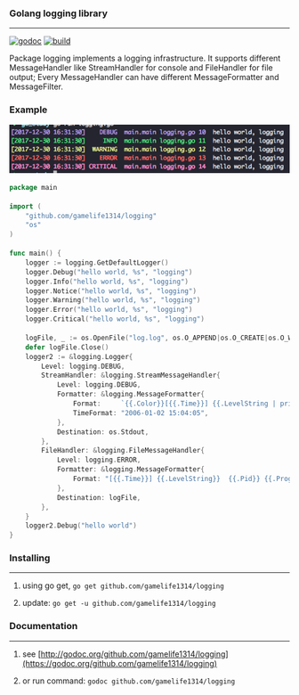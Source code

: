### Golang logging library
--------------------------

[![godoc](http://img.shields.io/badge/godoc-reference-blue.svg?style=flat)](https://godoc.org/github.com/gamelife1314/logging)
[![build](https://travis-ci.org/gamelife1314/logging.svg?branch=master)](https://travis-ci.org/gamelife1314/logging)

Package logging implements a logging infrastructure. It supports different
MessageHandler like StreamHandler for console and FileHandler for file output;
Every MessageHandler can have different MessageFormatter and MessageFilter.

### Example

![example](./examples/example.png)

```go
package main

import (
	"github.com/gamelife1314/logging"
	"os"
)

func main() {
	logger := logging.GetDefaultLogger()
	logger.Debug("hello world, %s", "logging")
	logger.Info("hello world, %s", "logging")
	logger.Notice("hello world, %s", "logging")
	logger.Warning("hello world, %s", "logging")
	logger.Error("hello world, %s", "logging")
	logger.Critical("hello world, %s", "logging")

	logFile, _ := os.OpenFile("log.log", os.O_APPEND|os.O_CREATE|os.O_WRONLY, 0666)
	defer logFile.Close()
	logger2 := &logging.Logger{
		Level: logging.DEBUG,
		StreamHandler: &logging.StreamMessageHandler{
			Level: logging.DEBUG,
			Formatter: &logging.MessageFormatter{
				Format:     `{{.Color}}[{{.Time}}] {{.LevelString | printf "%8s"}}  {{.FuncName}} {{.ShortFileName}} {{.Line}} {{.ColorClear}} {{.Message}}`,
				TimeFormat: "2006-01-02 15:04:05",
			},
			Destination: os.Stdout,
		},
		FileHandler: &logging.FileMessageHandler{
			Level: logging.ERROR,
			Formatter: &logging.MessageFormatter{
				Format: "[{{.Time}}] {{.LevelString}}  {{.Pid}} {{.Program}} {{.FuncName}} {{.LongFileName}} {{.Line}}{{.Message}}\n",
			},
			Destination: logFile,
		},
	}
	logger2.Debug("hello world")
}

```


### Installing
--------------

1. using go get, `go get github.com/gamelife1314/logging`

2. update: `go get -u github.com/gamelife1314/logging`


### Documentation
-----------------

1. see [http://godoc.org/github.com/gamelife1314/logging](https://godoc.org/github.com/gamelife1314/logging)

2. or run command: `godoc github.com/gamelife1314/logging`